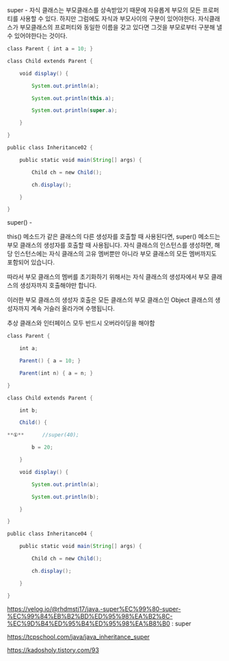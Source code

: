 super - 
자식 클래스는 부모클래스를 상속받았기 때문에 자유롭게 부모의 모든 프로퍼티를 사용할 수 있다. 하지만 그럼에도 자식과 부모사이의 구분이 있어야한다. 자식클래스가 부모클래스의 프로퍼티와 동일한 이름을 갖고 있다면 그것을 부모로부터 구분해 낼 수 있어야한다는 것이다.
```java
class Parent { int a = 10; }

class Child extends Parent {

    void display() {

        System.out.println(a);

        System.out.println(this.a);

        System.out.println(super.a);

    }

}

public class Inheritance02 {

    public static void main(String[] args) {

        Child ch = new Child();

        ch.display();

    }

}
```

super() -

this() 메소드가 같은 클래스의 다른 생성자를 호출할 때 사용된다면, super() 메소드는 부모 클래스의 생성자를 호출할 때 사용됩니다.
자식 클래스의 인스턴스를 생성하면, 해당 인스턴스에는 자식 클래스의 고유 멤버뿐만 아니라 부모 클래스의 모든 멤버까지도 포함되어 있습니다.

따라서 부모 클래스의 멤버를 초기화하기 위해서는 자식 클래스의 생성자에서 부모 클래스의 생성자까지 호출해야만 합니다.

이러한 부모 클래스의 생성자 호출은 모든 클래스의 부모 클래스인 Object 클래스의 생성자까지 계속 거슬러 올라가며 수행됩니다.

추상 클래스와 인터페이스 모두 반드시 오버라이딩을 해야함
```java
class Parent {

    int a;

    Parent() { a = 10; }

    Parent(int n) { a = n; }

}

class Child extends Parent {

    int b;

    Child() {

**①**      //super(40);

        b = 20;

    }

    void display() {

        System.out.println(a);

        System.out.println(b);

    }

}

public class Inheritance04 {

    public static void main(String[] args) {

        Child ch = new Child();

        ch.display();

    }

}
```




https://velog.io/@rhdmstj17/java.-super%EC%99%80-super-%EC%99%84%EB%B2%BD%ED%95%98%EA%B2%8C-%EC%9D%B4%ED%95%B4%ED%95%98%EA%B8%B0   : super

https://tcpschool.com/java/java_inheritance_super

https://kadosholy.tistory.com/93